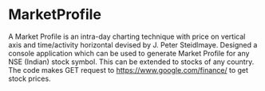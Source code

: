 # MarketProfile
A Market Profile is an intra-day charting technique with price on vertical axis and time/activity horizontal devised by J. Peter Steidlmaye. 
Designed a console application which can be used to generate Market Profile for any NSE (Indian) stock symbol. This can be extended to stocks of any country. 
The code makes GET request to https://www.google.com/finance/ to get stock prices. 
